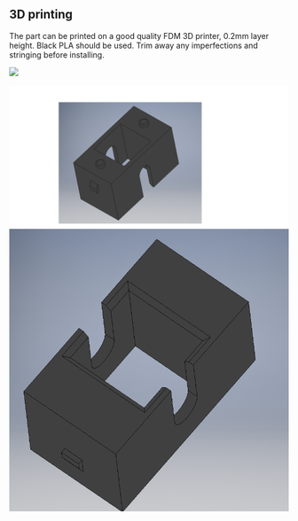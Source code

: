 
## 3D printing

The part can be printed on a good quality FDM 3D printer, 0.2mm layer height. Black PLA should be used.
Trim away any imperfections and stringing before installing.

![](Cuvette_holder_installed.jpg)

![](Cuvette_holder1.png)
![](Cuvette_holder2.png)
